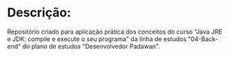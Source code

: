 # Descrição:

Repositório criado para aplicação prática dos conceitos do curso "Java JRE e JDK: compile e execute o seu programa" da linha de estudos "04-Back-end" do plano de estudos "Desenvolvedor Padawan".
